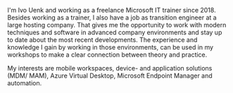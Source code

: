 I'm Ivo Uenk and working as a freelance Microsoft IT trainer since 2018. 
Besides working as a trainer, I also have a job as transition engineer at a large hosting company. 
That gives me the opportunity to work with modern techniques and software in advanced company environments and stay up to date about the most recent developments. 
The experience and knowledge I gain by working in those environments, can be used in my workshops to make a clear connection between theory and practice.

My interests are mobile workspaces, device- and application solutions (MDM/ MAM), Azure Virtual Desktop, Microsoft Endpoint Manager and automation.
